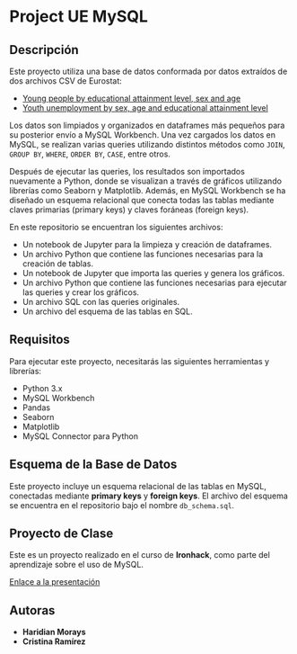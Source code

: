 # **Project UE MySQL**

## Descripción
Este proyecto utiliza una base de datos conformada por datos extraídos de dos archivos CSV de Eurostat:

- [Young people by educational attainment level, sex and age](https://ec.europa.eu/eurostat/databrowser/view/yth_demo_040/default/bar?lang=en&category=chldyth.yth.yth_educ) 
- [Youth unemployment by sex, age and educational attainment level](https://ec.europa.eu/eurostat/databrowser/view/yth_empl_090__custom_12827409/default/bar?lang=en)

Los datos son limpiados y organizados en dataframes más pequeños para su posterior envío a MySQL Workbench. Una vez cargados los datos en MySQL, se realizan varias queries utilizando distintos métodos como `JOIN`, `GROUP BY`, `WHERE`, `ORDER BY`, `CASE`, entre otros.

Después de ejecutar las queries, los resultados son importados nuevamente a Python, donde se visualizan a través de gráficos utilizando librerías como Seaborn y Matplotlib. Además, en MySQL Workbench se ha diseñado un esquema relacional que conecta todas las tablas mediante claves primarias (primary keys) y claves foráneas (foreign keys).

En este repositorio se encuentran los siguientes archivos:
- Un notebook de Jupyter para la limpieza y creación de dataframes.
- Un archivo Python que contiene las funciones necesarias para la creación de tablas.
- Un notebook de Jupyter que importa las queries y genera los gráficos.
- Un archivo Python que contiene las funciones necesarias para ejecutar las queries y crear los gráficos.
- Un archivo SQL con las queries originales.
- Un archivo del esquema de las tablas en SQL.

## Requisitos
Para ejecutar este proyecto, necesitarás las siguientes herramientas y librerías:
- Python 3.x
- MySQL Workbench
- Pandas
- Seaborn
- Matplotlib
- MySQL Connector para Python

## Esquema de la Base de Datos
Este proyecto incluye un esquema relacional de las tablas en MySQL, conectadas mediante **primary keys** y **foreign keys**. El archivo del esquema se encuentra en el repositorio bajo el nombre `db_schema.sql`.

## Proyecto de Clase
Este es un proyecto realizado en el curso de **Ironhack**, como parte del aprendizaje sobre el uso de MySQL. 

[Enlace a la presentación](https://www.canva.com/design/DAGRNwf_qHE/yfPt7PU10YwyXikdkXuFCg/edit?utm_content=DAGRNwf_qHE&utm_campaign=designshare&utm_medium=link2&utm_source=sharebutton)

## Autoras
- **Haridian Morays**
- **Cristina Ramírez**
